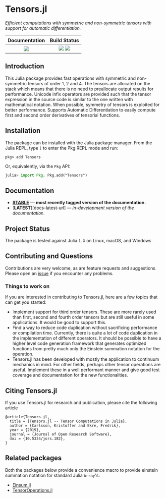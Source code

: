 # Tensors.jl

*Efficient computations with symmetric and non-symmetric tensors with support for automatic differentiation.*

| **Documentation**                                                               | **Build Status**                                                                                |
|:-------------------------------------------------------------------------------:|:-----------------------------------------------------------------------------------------------:|
| [![][docs-stable-img]][docs-stable-url] | [![][ci-img]][ci-url] [![][codecov-img]][codecov-url] |

## Introduction

This Julia package provides fast operations with symmetric and non-symmetric tensors of order 1, 2 and 4.
The tensors are allocated on the stack which means that there is no need to preallocate output results for performance.
Unicode infix operators are provided such that the tensor expression in the source code is similar to the one written with mathematical notation.
When possible, symmetry of tensors is exploited for better performance.
Supports Automatic Differentiation to easily compute first and second order derivatives of tensorial functions.

## Installation

The package can be installed with the Julia package manager.
From the Julia REPL, type `]` to enter the Pkg REPL mode and run:

```
pkg> add Tensors
```

Or, equivalently, via the `Pkg` API:

```julia
julia> import Pkg; Pkg.add("Tensors")
```

## Documentation

- [**STABLE**][docs-stable-url] &mdash; **most recently tagged version of the documentation.**
- [**LATEST**][docs-latest-url] &mdash; *in-development version of the documentation.*

## Project Status

The package is tested against Julia `1.X` on Linux, macOS, and Windows.

## Contributing and Questions

Contributions are very welcome, as are feature requests and suggestions. Please open an [issue][issues-url] if you encounter any problems.

### Things to work on

If you are interested in contributing to Tensors.jl, here are a few topics that can get you started:

* Implement support for third order tensors. These are more rarely used than first, second and fourth order tensors but are still useful in some applications. It would be good to support this.
* Find a way to reduce code duplication without sacrificing performance or compilation time. Currently, there is quite a lot of code duplication in the implementation of different operators. It should be possible to have a higher level code generation framework that generates optimized functions from pretty much only the Einstein summation notation for the operation.
* Tensors.jl has been developed with mostly the application to continuum mechanics in mind. For other fields, perhaps other tensor operations are useful. Implement these in a well performant manner and give good test coverage and documentation for the new functionalities.

## Citing Tensors.jl

If you use Tensors.jl for research and publication, please cite the following article
```
@article{Tensors.jl,
  title = {Tensors.jl -- Tensor Computations in Julia},
  author = {Carlsson, Kristoffer and Ekre, Fredrik},
  year = {2019},
  journal = {Journal of Open Research Software},
  doi = {10.5334/jors.182},
}
```

## Related packages

Both the packages below provide a convenience macro to provide einstein summation notation for standard Julia `Array`'s:

* [Einsum.jl](https://github.com/ahwillia/Einsum.jl)
* [TensorOperations.jl](https://github.com/Jutho/TensorOperations.jl)


[docs-stable-img]: https://img.shields.io/badge/docs-stable-blue.svg
[docs-stable-url]: https://kristofferc.github.io/Tensors.jl/stable

[ci-img]: https://github.com/KristofferC/Tensors.jl/workflows/CI/badge.svg
[ci-url]: https://github.com/KristofferC/Tensors.jl/actions?query=workflows/CI

[issues-url]: https://github.com/KristofferC/Tensors.jl/issues

[codecov-img]: https://codecov.io/gh/KristofferC/Tensors.jl/branch/master/graph/badge.svg
[codecov-url]: https://codecov.io/gh/KristofferC/Tensors.jl
